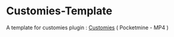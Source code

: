 # Customies-Template
A template for customies plugin : <a href="https://github.com/CustomiesDevs/Customies">Customies</a> ( Pocketmine - MP4 )

